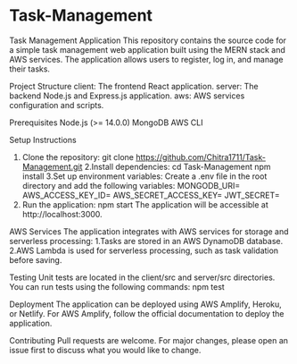 # Task-Management
Task Management Application
This repository contains the source code for a simple task management web application built using the MERN stack and AWS services. The application allows users to register, log in, and manage their tasks.

Project Structure
client: The frontend React application.
server: The backend Node.js and Express.js application.
aws: AWS services configuration and scripts.

Prerequisites
Node.js (>= 14.0.0)
MongoDB
AWS CLI

Setup Instructions
1. Clone the repository:
git clone https://github.com/Chitra1711/Task-Management.git
2.Install dependencies:
cd Task-Management
npm install
3.Set up environment variables:
Create a .env file in the root directory and add the following variables:
MONGODB_URI=<your-mongodb-connection-string>
AWS_ACCESS_KEY_ID=<your-aws-access-key-id>
AWS_SECRET_ACCESS_KEY=<your-aws-secret-access-key>
JWT_SECRET=<your-jwt-secret>
4. Run the application:
npm start
The application will be accessible at http://localhost:3000.

AWS Services
The application integrates with AWS services for storage and serverless processing:
1.Tasks are stored in an AWS DynamoDB database.
2.AWS Lambda is used for serverless processing, such as task validation before saving.

Testing
Unit tests are located in the client/src and server/src directories. You can run tests using the following commands:
npm test

Deployment
The application can be deployed using AWS Amplify, Heroku, or Netlify. For AWS Amplify, follow the official documentation to deploy the application.

Contributing
Pull requests are welcome. For major changes, please open an issue first to discuss what you would like to change.
